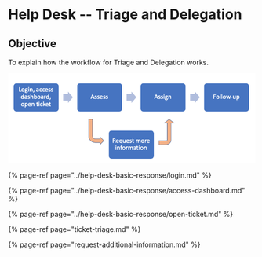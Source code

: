 # Help Desk -- Triage and Delegation

## Objective

To explain how the workflow for Triage and Delegation works.

![](../../.gitbook/assets/screen-shot-2020-02-12-at-3.42.57-pm.png)

{% page-ref page="../help-desk-basic-response/login.md" %}

{% page-ref page="../help-desk-basic-response/access-dashboard.md" %}

{% page-ref page="../help-desk-basic-response/open-ticket.md" %}

{% page-ref page="ticket-triage.md" %}

{% page-ref page="request-additional-information.md" %}



